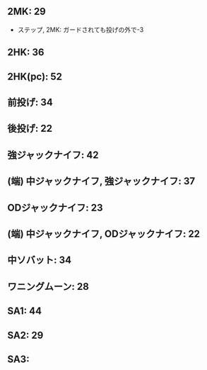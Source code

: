 ## 2MK: 29

- ステップ, 2MK: ガードされても投げの外で-3

## 2HK: 36

## 2HK(pc): 52

## 前投げ: 34

## 後投げ: 22

## 強ジャックナイフ: 42

## (端) 中ジャックナイフ, 強ジャックナイフ: 37

## ODジャックナイフ: 23

## (端) 中ジャックナイフ, ODジャックナイフ: 22

## 中ソバット: 34

## ワニングムーン: 28

## SA1: 44

## SA2: 29

## SA3:
